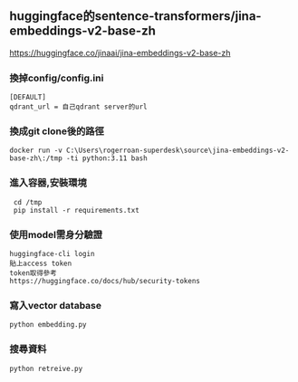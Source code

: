 
## huggingface的sentence-transformers/jina-embeddings-v2-base-zh 

https://huggingface.co/jinaai/jina-embeddings-v2-base-zh

### 換掉config/config.ini
```
[DEFAULT]
qdrant_url = 自己qdrant server的url
```

### 換成git clone後的路徑
```
docker run -v C:\Users\rogerroan-superdesk\source\jina-embeddings-v2-base-zh\:/tmp -ti python:3.11 bash
```

### 進入容器,安裝環境
```
 cd /tmp
 pip install -r requirements.txt
```

### 使用model需身分驗證
```
huggingface-cli login
貼上access token
token取得參考
https://huggingface.co/docs/hub/security-tokens
```

### 寫入vector database
```
python embedding.py
```

### 搜尋資料
```
python retreive.py
```
